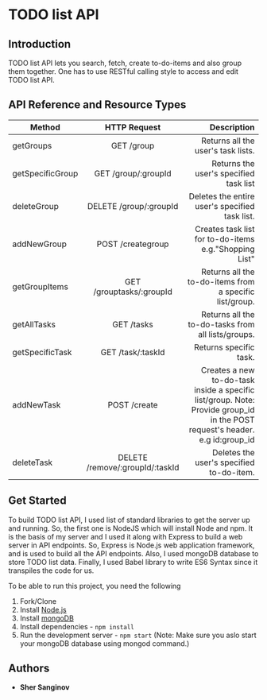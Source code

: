 # TODO list API


## Introduction

TODO list API lets you search, fetch, create to-do-items and also group them together. One has to use RESTful calling style to access and edit TODO list API.

## API Reference and Resource Types

| Method       	 | HTTP Request  	| Description|
| ------------- |:-------------:	| -----:      |
| getGroups     | GET  /group           | Returns all the user's task lists.|
| getSpecificGroup| GET /group/:groupId | Returns the user's specified task list |
| deleteGroup   | DELETE /group/:groupId| Deletes the entire user's specified task list. |
| addNewGroup   | POST  /creategroup    | Creates task list for to-do-items e.g."Shopping List"|
|getGroupItems  | GET  /grouptasks/:groupId | Returns all the to-do-items from a specific list/group.|
| getAllTasks   | GET  /tasks           | Returns all the to-do-tasks from all lists/groups.|
| getSpecificTask| GET  /task/:taskId  | Returns specific task.|
| addNewTask   | POST  /create         | Creates a new to-do-task inside a specific list/group. Note: Provide group_id in the POST request's header. e.g id:group_id|
| deleteTask    | DELETE  /remove/:groupId/:taskId| Deletes the user's specified to-do-item.|

## Get Started

To build TODO list API, I used list of standard libraries to get the server up and running. So, the first one is NodeJS which will install Node and npm. It is the basis of my server and I used it along with Express to build a web server in API endpoints. So, Express is Node.js web application framework, and is used to build all the API endpoints. Also, I used mongoDB database to store TODO list data. Finally, I used Babel library to write ES6 Syntax since it transpiles the code for us.

To be able to run this project, you need the following
1. Fork/Clone
1. Install [Node.js](https://nodejs.org/en/)
1. Install [mongoDB](https://www.mongodb.com/)
1. Install dependencies - `npm install`
1. Run the development server - `npm start`  (Note: Make sure you aslo start your mongoDB database using mongod command.)


## Authors

* **Sher Sanginov**
